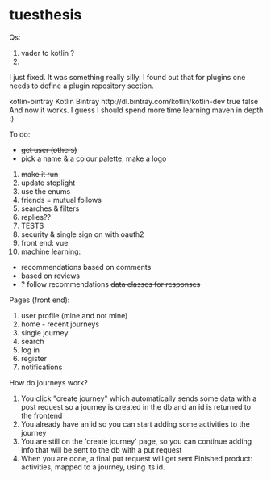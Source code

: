 # tuesthesis
Qs:
1. vader to kotlin ?
2. 

I just fixed. It was something really silly. I found out that for plugins one needs to define a plugin repository section.

<pluginRepositories>
    <pluginRepository>
        <id>kotlin-bintray</id>
        <name>Kotlin Bintray</name>
        <url>http://dl.bintray.com/kotlin/kotlin-dev</url>
        <releases>
            <enabled>true</enabled>
        </releases>
        <snapshots>
            <enabled>false</enabled>
        </snapshots>
    </pluginRepository>
</pluginRepositories>
And now it works. I guess I should spend more time learning maven in depth :)




To do:
* ~~get user (others)~~
* pick a name & a colour palette, make a logo
1. ~~make it run~~
2. update stoplight
3. use the enums
4. friends = mutual follows
5. searches & filters
6. replies??
7. TESTS
8. security & single sign on with oauth2
9. front end: vue
10. machine learning:
* recommendations based on comments
* based on reviews
* ? follow recommendations
~~data classes for responses~~

Pages (front end):
1. user profile (mine and not mine)
2. home - recent journeys
3. single journey
4. search
5. log in
6. register
7. notifications

How do journeys work?
1. You click "create journey" which automatically sends some data with a post 
request so a journey is created in the db and an id is returned to the frontend
2. You already have an id so you can start adding some activities to the journey
3. You are still on the 'create journey' page, so you can continue adding info that will be sent to the db with a put request
4. When you are done, a final put request will get sent
Finished product: activities, mapped to a journey, using its id.